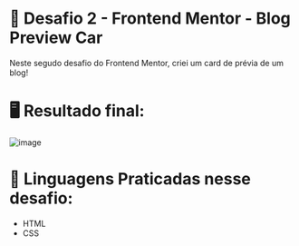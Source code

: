 
# 🌟 Desafio 2 - Frontend Mentor - Blog Preview Car
Neste segudo desafio do Frontend Mentor, criei um card de prévia de um blog! 

# 🖥️ Resultado final:
![image](https://github.com/user-attachments/assets/d4a7b187-134e-47b5-9f56-1565ab5f98df)


# 🚀 Linguagens Praticadas nesse desafio:
- HTML
- CSS

